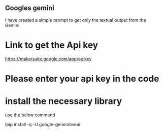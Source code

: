 ## Googles gemini
I have created a simple prompt to get only the textual output from the Gemini

# Link to get the Api key
https://makersuite.google.com/app/apikey

# Please enter your api key in the code 

# install the necessary library
use the below command

!pip install -q -U google-generativeai
